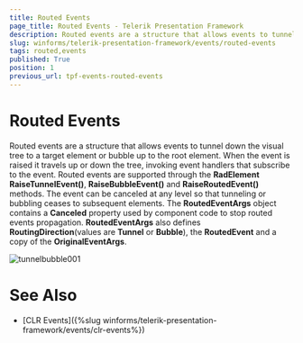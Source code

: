 ```yaml
---
title: Routed Events
page_title: Routed Events - Telerik Presentation Framework
description: Routed events are a structure that allows events to tunnel down the visual tree to a target element or bubble up to the root element.
slug: winforms/telerik-presentation-framework/events/routed-events
tags: routed,events
published: True
position: 1
previous_url: tpf-events-routed-events
---
```


# Routed Events

Routed events are a structure that allows events to tunnel down the visual tree to a target element or bubble up to the root element. When the event is raised it travels up or down the tree, invoking event handlers that subscribe to the event. Routed events are supported through the __RadElement__ __RaiseTunnelEvent()__, __RaiseBubbleEvent()__ and __RaiseRoutedEvent()__ methods. The event can be canceled at any level so that tunneling or bubbling ceases to subsequent elements. The __RoutedEventArgs__ object contains a __Canceled__ property used by component code to stop routed events propagation. __RoutedEventArgs__ also defines __RoutingDirection__(values are __Tunnel__ or __Bubble__), the __RoutedEvent__ and a copy of the __OriginalEventArgs__.

![tunnelbubble001](images/tunnelbubble.png)


# See Also
* [CLR Events]({%slug winforms/telerik-presentation-framework/events/clr-events%})

